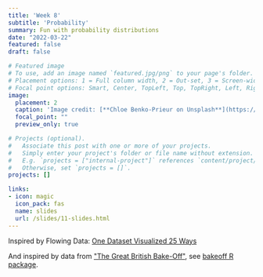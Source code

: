 ```yaml
---
title: 'Week 8'
subtitle: 'Probability'
summary: Fun with probability distributions
date: "2022-03-22"
featured: false
draft: false

# Featured image
# To use, add an image named `featured.jpg/png` to your page's folder.
# Placement options: 1 = Full column width, 2 = Out-set, 3 = Screen-width
# Focal point options: Smart, Center, TopLeft, Top, TopRight, Left, Right, BottomLeft, Bottom, BottomRight
image:
  placement: 2
  caption: 'Image credit: [**Chloe Benko-Prieur on Unsplash**](https://unsplash.com/photos/BJvZgI7p2mY)'
  focal_point: ""
  preview_only: true

# Projects (optional).
#   Associate this post with one or more of your projects.
#   Simply enter your project's folder or file name without extension.
#   E.g. `projects = ["internal-project"]` references `content/project/deep-learning/index.md`.
#   Otherwise, set `projects = []`.
projects: []

links:
- icon: magic
  icon_pack: fas
  name: slides
  url: /slides/11-slides.html
---
```



Inspired by Flowing Data: [One Dataset Visualized 25 Ways](https://flowingdata.com/2017/01/24/one-dataset-visualized-25-ways/)

And inspired by data from ["The Great British Bake-Off"](https://thegreatbritishbakeoff.co.uk/), see [bakeoff R package](http://bakeoff.netlify.com/).
